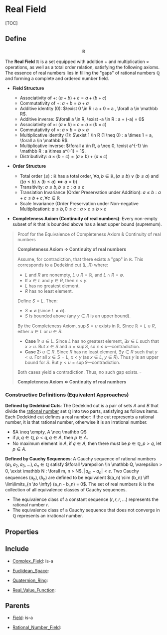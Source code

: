 # Real Field

[TOC]

## Define

$$
\mathbb R
$$

The **Real Field** $\mathbb{R}$ is a set equipped with addition $+$ and multiplication $\times$ operations, as well as a total order relation, satisfying the following axioms. The essence of real numbers lies in filling the "gaps" of rational numbers $\mathbb Q$ and forming a complete and ordered number field.

- **Field Structure**
  - Associativity of $+$: $(a + b) + c = a + (b + c)$
  - Commutativity of $+$: $a + b = b + a$
  - Additive identity ($0$): $\exist 0 \in R : a + 0 = a , \forall a \in \mathbb R$.
  - Additive inverse: $\forall a \in R, \exist -a \in R : a + (-a) = 0$
  - Associativity of $\times$: $(a \times b) \times c = a \times (b \times c)$
  - Commutativity of $\times$: $a \times b = b \times a$
  - Multiplicative identity ($1$): $\exist 1 \in R (1 \neq 0) : a \times 1 = a, \forall a \in \mathbb R$.
  - Multiplicative inverse: $\forall a \in R, a \neq 0, \exist a^{-1} \in \mathbb R : a \times a^{-1} = 1$.
  - Distributivity: $a \times (b + c) = (a \times b) + (a \times c)$

- **Order Structure**
  - Total order ($\le$) : $\mathbb R$ has a total order, $\forall a, b \in \mathbb{R}, (a \leq b) \lor (b \leq a)  \text{ and } \big( (a \leq b) \land (b \leq a) \iff a = b \big)$
  - Transitivity: $a \le b, b \le c : a \le c$
  - Translation Invariance (Order Preservation under Addition): $a \le b : a+c \le b+c,  \forall c \in \mathbb R$
  - Scale Invariance (Order Preservation under Non-negative Multiplication): $a \le b, 0 \le c : a \times c \le b \times c$

- **Completeness Axiom (Continuity of real numbers)**: Every non-empty subset of $\mathbb R$ that is bounded above has a least upper bound (supremum). 

> Proof for the Equivalence of Completeness Axiom & Continuity of real numbers
>
> **Completeness Axiom $\Rightarrow$ Continuity of real numbers**
>
> Assume, for contradiction, that there exists a "gap" in $\mathbb{R}$. This corresponds to a Dedekind cut $(L, R)$ where:  
>
> - $L$ and $R$ are nonempty, $L \cup R = \mathbb{R}$, and $L \cap R = \emptyset$.  
> - If $x \in L$ and $y \in R$, then $x < y$.  
> - $L$ has no greatest element.  
> - $R$ has no least element.  
>
> Define $S = L$. Then:  
> - $S \neq \emptyset$ (since $L \neq \emptyset$).  
> - $S$ is bounded above (any $y \in R$ is an upper bound).  
>
> By the Completeness Axiom, $\sup S = u$ exists in $\mathbb{R}$. Since $\mathbb{R} = L \cup R$, either $u \in L$ or $u \in R$.  
>
> - **Case 1:** $u \in L$. Since $L$ has no greatest element, $\exists x \in L$ such that $x > u$. But $x \in S$ and $u = \sup S$, so $x \leq u$—contradiction.  
> - **Case 2:** $u \in R$. Since $R$ has no least element, $\exists y \in R$ such that $y < u$. For all $x \in S = L$, $x < y$ (as $x \in L$, $y \in R$). Thus $y$ is an upper bound for $S$. But $y < u = \sup S$—contradiction.  
>
> Both cases yield a contradiction. Thus, no such gap exists.
> $\square$
>
> **Completeness Axiom $\Leftarrow$ Continuity of real numbers**

### Constructive Definitions (Equivalent Approaches)

**Defined by Dedekind Cuts**: The Dedekind cut is a pair of sets $A$ and $B$ that divide the [rational number](./Rational_Number_Field.md) set $\mathbb Q$ into two parts, satisfying as follows items. Each Dedekind cut defines a real number: if the cut represents a rational number, it is that rational number, otherwise it is an irrational number.

- $A \neq \empty, A \neq \mathbb Q$
- if $p, q \in \mathbb Q, p < q, q \in A$, then $p \in A$. 
- No maximum element in $A$, if $q \in A$, then there must be $p \in \mathbb Q, p > q$, let $p \in A$.

**Defined by Cauchy Sequences**: A Cauchy sequence of rational numbers $(a_1, a_2, a_3, \dots), a_n \in \mathbb{Q}$ satisfy $\forall \varepsilon \in \mathbb Q, \varepsilon > 0, \exist \mathbb N : \forall m, n > N$, $|a_m - a_n| < \varepsilon$. Two Cauchy sequences $(a_n), (b_n)$ are defined to be equivalent $(a_n) \sim (b_n) \iff \lim\limits_{n \to \infty} (a_n - b_n) = 0$.   The set of real numbers $\mathbb{R}$ is the collection of all equivalence classes of Cauchy sequences.

- The equivalence class of a constant sequence $(r, r, r, \dots)$ represents the rational number $r$.  
- The equivalence class of a Cauchy sequence that does not converge in $\mathbb{Q}$ represents an irrational number.  


## Properties



## Include

- [Complex_Field](./Complex_Field.md): is-a

- [Euclidean_Space](./Euclidean_Space.md): 

- [Quaternion_Ring](./Quaternion_Ring.md): 

- [Real_Value_Function](./Real_Value_Function.md): 

## Parents

- [Field](./Field.md): is-a

- [Rational_Number_Field](./Rational_Number_Field.md): 

